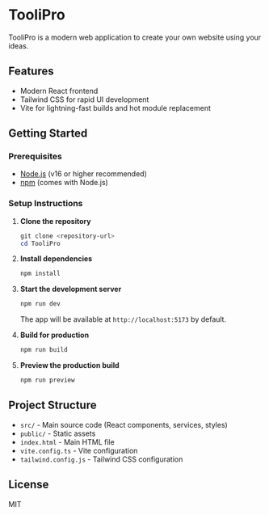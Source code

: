 # TooliPro

TooliPro is a modern web application to create your own website using your ideas.

## Features

- Modern React frontend
- Tailwind CSS for rapid UI development
- Vite for lightning-fast builds and hot module replacement

## Getting Started

### Prerequisites

- [Node.js](https://nodejs.org/) (v16 or higher recommended)
- [npm](https://www.npmjs.com/) (comes with Node.js)

### Setup Instructions

1. **Clone the repository**

   ```powershell
   git clone <repository-url>
   cd TooliPro
   ```

2. **Install dependencies**

   ```powershell
   npm install
   ```

3. **Start the development server**

   ```powershell
   npm run dev
   ```

   The app will be available at `http://localhost:5173` by default.

4. **Build for production**

   ```powershell
   npm run build
   ```

5. **Preview the production build**
   ```powershell
   npm run preview
   ```

## Project Structure

- `src/` - Main source code (React components, services, styles)
- `public/` - Static assets
- `index.html` - Main HTML file
- `vite.config.ts` - Vite configuration
- `tailwind.config.js` - Tailwind CSS configuration

## License

MIT
